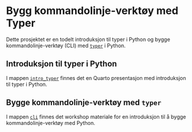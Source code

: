 # Bygg kommandolinje-verktøy med Typer

Dette prosjektet er en todelt introduksjon til typer i Python og bygge
kommandolinje-verktøy (CLI) med [`typer`](https://typer.tiangolo.com/) i Python.

## Introduksjon til typer i Python

I mappen [`intro_typer`](./intro_typer/) finnes det en Quarto presentasjon med
introduksjon til typer i Python.

## Bygge kommandolinje-verktøy med `typer`

I mappen [`cli`](./cli) finnes det workshop materiale for en introduksjon til å
bygge kommandolinje-verktøy med Python.